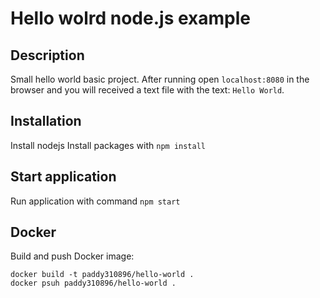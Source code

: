 # Hello wolrd node.js example

## Description
Small hello world basic project. After running open `localhost:8080` in the browser and you will received a text file with the text: `Hello World`.

## Installation
Install nodejs
Install packages with `npm install`

## Start application
Run application with command `npm start`

## Docker
Build and push Docker image:
```
docker build -t paddy310896/hello-world .
docker psuh paddy310896/hello-world .
```